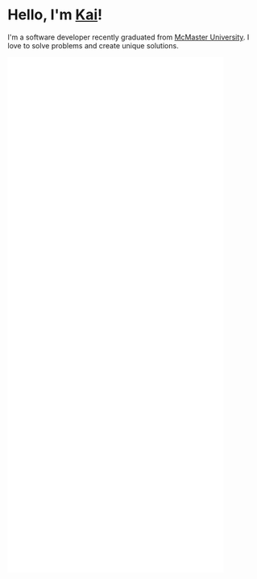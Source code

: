 # Hello, I'm [Kai](https://github.com/gr812b)!

I'm a software developer recently graduated from [McMaster University](https://www.eng.mcmaster.ca/). I love to solve problems and create unique solutions.

<picture>
  <img src="/github-metrics.svg" alt="Metrics">
</picture>

<!--
**gr812b/gr812b** is a ✨ _special_ ✨ repository because its `README.md` (this file) appears on your GitHub profile.

Here are some ideas to get you started:

- 🔭 I’m currently working on ...
- 🌱 I’m currently learning ...
- 👯 I’m looking to collaborate on ...
- 🤔 I’m looking for help with ...
- 💬 Ask me about ...
- 📫 How to reach me: ...
- 😄 Pronouns: ...
- ⚡ Fun fact: ...
-->
